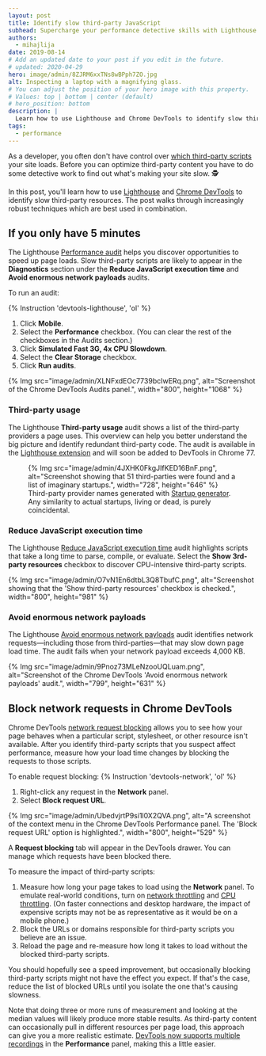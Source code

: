 ```yaml
---
layout: post
title: Identify slow third-party JavaScript
subhead: Supercharge your performance detective skills with Lighthouse and Chrome DevTools.
authors:
  - mihajlija
date: 2019-08-14
# Add an updated date to your post if you edit in the future.
# updated: 2020-04-29
hero: image/admin/8ZJRM6xxTNs8wBPph7ZO.jpg
alt: Inspecting a laptop with a magnifying glass.
# You can adjust the position of your hero image with this property.
# Values: top | bottom | center (default)
# hero_position: bottom
description: |
  Learn how to use Lighthouse and Chrome DevTools to identify slow third-party resources.
tags:
  - performance
---
```


As a developer, you often don't have control over [which third-party scripts](/third-party-javascript/#network) your site loads. Before you can optimize third-party content you have to do some detective work to find out what's making your site slow. 🕵️

In this post, you'll learn how to use [Lighthouse](https://developer.chrome.com/docs/lighthouse/overview/) and [Chrome DevTools](https://developer.chrome.com/docs/devtools/) to identify slow third-party resources. The post walks through increasingly robust techniques which are best used in combination.

## If you only have 5 minutes

The Lighthouse [Performance audit](https://developer.chrome.com/docs/lighthouse/performance/) helps you discover opportunities to speed up page loads. Slow third-party scripts are likely to appear in the **Diagnostics** section under the **Reduce JavaScript execution time** and **Avoid enormous network payloads** audits.

To run an audit:

{% Instruction 'devtools-lighthouse', 'ol' %}
1. Click **Mobile**.
1. Select the **Performance** checkbox. (You can clear the rest of the checkboxes in the Audits section.)
1. Click **Simulated Fast 3G, 4x CPU Slowdown**.
1. Select the **Clear Storage** checkbox.
1. Click **Run audits**.

{% Img src="image/admin/XLNFxdEOc7739bcIwERq.png", alt="Screenshot of the Chrome DevTools Audits panel.", width="800", height="1068" %}

### Third-party usage

The Lighthouse **Third-party usage** audit shows a list of the third-party providers a page uses. This overview can help you better understand the big picture and identify redundant third-party code. The audit is available in the [Lighthouse extension](https://chrome.google.com/webstore/detail/lighthouse/blipmdconlkpinefehnmjammfjpmpbjk?hl=en) and will soon be added to DevTools in Chrome 77.

<figure>
  {% Img src="image/admin/4JXHK0FkgJIfKED16BnF.png", alt="Screenshot showing that 51 third-parties were found and a list of imaginary startups.", width="728", height="646" %}
  <figcaption>
  Third-party provider names generated with <a href="http://tiffzhang.com/startup/?s=641553836036">Startup generator</a>. Any similarity to actual startups, living or dead, is purely coincidental.
  </figcaption>
</figure>

### Reduce JavaScript execution time

The Lighthouse [Reduce JavaScript execution time](https://developer.chrome.com/docs/lighthouse/performance/bootup-time/) audit highlights scripts that take a long time to parse, compile, or evaluate. Select the **Show 3rd-party resources** checkbox to discover CPU-intensive third-party scripts.

{% Img src="image/admin/O7vN1En6dtbL3Q8TbufC.png", alt="Screenshot showing that the 'Show third-party resources' checkbox is checked.", width="800", height="981" %}

### Avoid enormous network payloads

The Lighthouse [Avoid enormous network payloads](/total-byte-weight) audit identifies network requests—including those from third-parties—that may slow down page load time. The audit fails when your network payload exceeds 4,000 KB.

{% Img src="image/admin/9Pnoz73MLeNzooUQLuam.png", alt="Screenshot of the Chrome DevTools 'Avoid enormous network payloads' audit.", width="799", height="631" %}

## Block network requests in Chrome DevTools

Chrome DevTools [network request blocking](https://developer.chrome.com/docs/devtools/network/#block) allows you to see how your page behaves when a particular script, stylesheet, or other resource isn't available. After you identify third-party scripts that you suspect affect performance, measure how your load time changes by blocking the requests to those scripts.

To enable request blocking:
{% Instruction 'devtools-network', 'ol' %}
1. Right-click any request in the **Network** panel.
1. Select **Block request URL**.

{% Img src="image/admin/UbedvjrtP9si1l0X2QVA.png", alt="A screenshot of the context menu in the Chrome DevTools Performance panel. The 'Block request URL' option is highlighted.", width="800", height="529" %}

A **Request blocking** tab will appear in the DevTools drawer. You can manage which requests have been blocked there.

To measure the impact of third-party scripts:
1. Measure how long your page takes to load using the **Network** panel. To emulate real-world conditions, turn on [network throttling](https://developer.chrome.com/docs/devtools/network/#throttle) and [CPU throttling](https://developers.google.com/web/updates/2017/07/devtools-release-notes#throttling). (On faster connections and desktop hardware, the impact of expensive scripts may not be as representative as it would be on a mobile phone.)
1. Block the URLs or domains responsible for third-party scripts you believe are an issue.
1. Reload the page and re-measure how long it takes to load without the blocked third-party scripts.

You should hopefully see a speed improvement, but occasionally blocking third-party scripts might not have the effect you expect. If that's the case, reduce the list of blocked URLs until you isolate the one that's causing slowness.

Note that doing three or more runs of measurement and looking at the median values will likely produce more stable results. As third-party content can occasionally pull in different resources per page load, this approach can give you a more realistic estimate. [DevTools now supports multiple recordings](https://twitter.com/ChromeDevTools/status/963820146388221952) in the **Performance** panel, making this a little easier.
